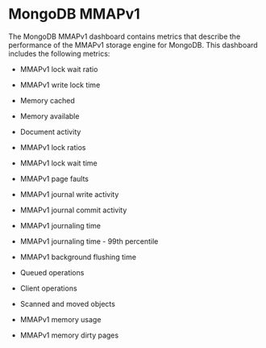 # MongoDB MMAPv1

The MongoDB MMAPv1 dashboard contains metrics that describe the performance
of the MMAPv1 storage engine for MongoDB. This dashboard includes the
following metrics:


* MMAPv1 lock wait ratio


* MMAPv1 write lock time


* Memory cached


* Memory available


* Document activity


* MMAPv1 lock ratios


* MMAPv1 lock wait time


* MMAPv1 page faults


* MMAPv1 journal write activity


* MMAPv1 journal commit activity


* MMAPv1 journaling time


* MMAPv1 journaling time - 99th percentile


* MMAPv1 background flushing time


* Queued operations


* Client operations


* Scanned and moved objects


* MMAPv1 memory usage


* MMAPv1 memory dirty pages
